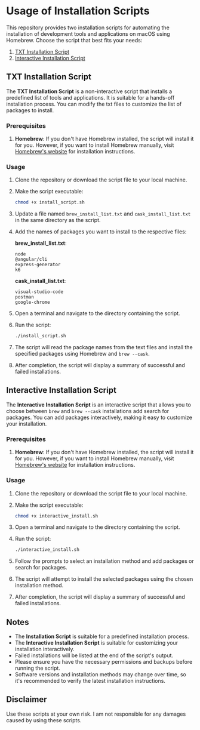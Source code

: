 
# Usage of Installation Scripts

This repository provides two installation scripts for automating the installation of development tools and applications on macOS using Homebrew. Choose the script that best fits your needs:

1. [TXT Installation Script](#txt-installation-script)
2. [Interactive Installation Script](#interactive-installation-script)

## TXT Installation Script

The **TXT Installation Script** is a non-interactive script that installs a predefined list of tools and applications. It is suitable for a hands-off installation process. You can modify the txt files to customize the list of packages to install.

### Prerequisites

1. **Homebrew**: If you don't have Homebrew installed, the script will install it for you. However, if you want to install Homebrew manually, visit [Homebrew's website](https://brew.sh/) for installation instructions.

### Usage

1. Clone the repository or download the script file to your local machine.

2. Make the script executable:

   ```bash
   chmod +x install_script.sh
   ```

3. Update a file named `brew_install_list.txt` and `cask_install_list.txt` in the same directory as the script.

4. Add the names of packages you want to install to the respective files:

   **brew_install_list.txt**:
   ```
   node
   @angular/cli
   express-generator
   k6
   ```

   **cask_install_list.txt**:
   ```
   visual-studio-code
   postman
   google-chrome
   ```

5. Open a terminal and navigate to the directory containing the script.

6. Run the script:

   ```bash
   ./install_script.sh
   ```

7. The script will read the package names from the text files and install the specified packages using Homebrew and `brew --cask`.

8. After completion, the script will display a summary of successful and failed installations.

## Interactive Installation Script

The **Interactive Installation Script** is an interactive script that allows you to choose between `brew` and `brew --cask` installations add search for packages. You can add packages interactively, making it easy to customize your installation.

### Prerequisites

1. **Homebrew**: If you don't have Homebrew installed, the script will install it for you. However, if you want to install Homebrew manually, visit [Homebrew's website](https://brew.sh/) for installation instructions.

### Usage

1. Clone the repository or download the script file to your local machine.

2. Make the script executable:

   ```bash
   chmod +x interactive_install.sh
   ```

3. Open a terminal and navigate to the directory containing the script.

4. Run the script:

   ```bash
   ./interactive_install.sh
   ```

5. Follow the prompts to select an installation method and add packages or search for packages.

6. The script will attempt to install the selected packages using the chosen installation method.

7. After completion, the script will display a summary of successful and failed installations.

## Notes

- The **Installation Script** is suitable for a predefined installation process.
- The **Interactive Installation Script** is suitable for customizing your installation interactively.
- Failed installations will be listed at the end of the script's output.
- Please ensure you have the necessary permissions and backups before running the script.
- Software versions and installation methods may change over time, so it's recommended to verify the latest installation instructions.

## Disclaimer

Use these scripts at your own risk. I am not responsible for any damages caused by using these scripts.

